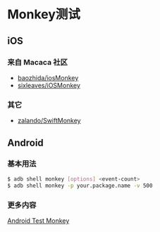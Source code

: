 # Monkey测试

## iOS

### 来自 Macaca 社区

- [baozhida/iosMonkey](//github.com/baozhida/iosMonkey)
- [sixleaves/iOSMonkey](//github.com/sixleaves/iOSMonkey)

### 其它

- [zalando/SwiftMonkey](//github.com/zalando/SwiftMonkey)

## Android

### 基本用法

``` bash
$ adb shell monkey [options] <event-count>
$ adb shell monkey -p your.package.name -v 500
```

### 更多内容

[Android Test Monkey](https://developer.android.com/studio/test/monkey.html)
